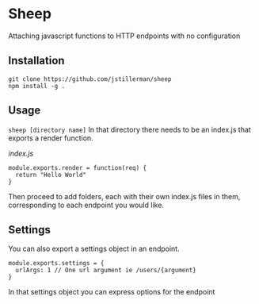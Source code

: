 # Sheep
Attaching javascript functions to HTTP endpoints with no configuration

## Installation
```
git clone https://github.com/jstillerman/sheep
npm install -g . 
```
## Usage
`sheep [directory name]`
In that directory there needs to be an index.js that exports a render function.

_index.js_
```
module.exports.render = function(req) {
  return "Hello World"
}
```

Then proceed to add folders, each with their own index.js files in them, corresponding to each endpoint you would like.

## Settings
You can also export a settings object in an endpoint.
```
module.exports.settings = {
  urlArgs: 1 // One url argument ie /users/{argument}
}
```

In that settings object you can express options for the endpoint

